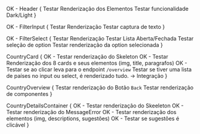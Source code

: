 OK - Header {
  Testar Renderização dos Elementos
  Testar funcionalidade Dark/Light
}

OK - FilterInput {
  Testar Renderização
  Testar captura de texto
}

OK - FilterSelect {
  Testar Renderização
  Testar Lista Aberta/Fechada
  Testar seleção de option
  Testar renderização da option selecionada
}

CountryCard {
  OK - Testar renderização do Skeleton
  OK - Testar Renderização dos 8 cards e seus elementos (img, title, paragrafos)
  OK - Testar se ao clicar leva para o endpoint `/overview`
  Testar se tiver uma lista de países no input ou select, é renderizado tudo.  -> Integração
}

CountryOverview {
  Testar renderização do Botão `Back`
  Testar renderização de componentes
}

CountryDetailsContainer {
  OK - Testar renderização do Skeeleton
  OK - Testar renderização do MessageError
  OK - Testar renderização dos elementos (img, descriptions, sugestões)
  OK - Testar se sugestões é clicável
}